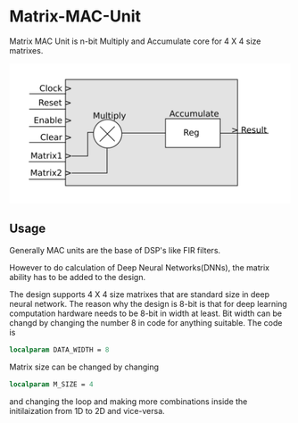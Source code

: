 # Matrix-MAC-Unit

Matrix MAC Unit is n-bit Multiply and Accumulate core for 4 X 4 size matrixes.

![alt text](matrix-mac-unit.png)

## Usage

Generally MAC units are the base of DSP's like FIR filters.

However to do calculation of Deep Neural Networks(DNNs), the matrix ability has to be added to the design.

The design supports 4 X 4 size matrixes that are standard size in deep neural network. The reason why the design is 8-bit is that for deep learning computation hardware needs to be 8-bit in width at least. Bit width can be changd by changing the number 8 in code for anything suitable.
The code is

```systemverilog
localparam DATA_WIDTH = 8
```
Matrix size can be changed by changing

```systemverilog
localparam M_SIZE = 4
```
and changing the loop and making more combinations inside the initilaization from 1D to 2D and vice-versa.
